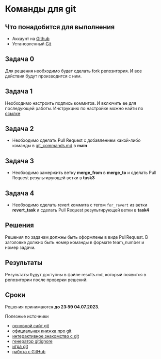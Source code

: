 # Команды для git
## Что понадобится для выполнения
* Аккаунт на [Github](https://github.com)
* Установленный [Git](https://git-scm.com)
## Задача 0
Для решения необходимо будет сделать fork репозитория. И все действия будут производится с ним.
## Задача 1
Необходимо настроить подпись коммитов. И включить ее для последующей работы.
Инструкцию по настройке можно найти по [ссылке](https://help.github.com/articles/managing-commit-signature-verification/)
## Задача 2
* Необходимо сделать Pull Request c добавлением какой-либо команды в [git_commands.md](/git_commands.md) в **main**
## Задача 3
* Необходимо замержить ветку **merge_from** в **merge_to** и сделать Pull Request результирующей ветки в **task3**
## Задача 4
* Необходимо сделать revert коммита с тегом `for_revert` из ветки **revert_task** и сделать Pull Request результирующей ветки в **task4**
## Решения
Решения по задачам должны быть оформлены в виде PullRequest. В заголовке должно быть номер команды в формате team_number и номер задачи.
## Результаты
Результаты будут доступны в файле results.md, который появится в репозитории после проверки решений.
## Сроки
Решения принимаются **до 23:59 04.07.2023**.


Полезные источники
 - [основной сайт git](https://git-scm.com)
 - [официальная книжка про git](https://git-scm.com/book)
 - [интерактивное знакомство с git](https://githowto.com)
 - [генератор gitignore](https://www.gitignore.io)
 - [игра git](https://learngitbranching.js.org) 
 - [работа с GitHub](https://github.com/asmeurer/git-workflow)
